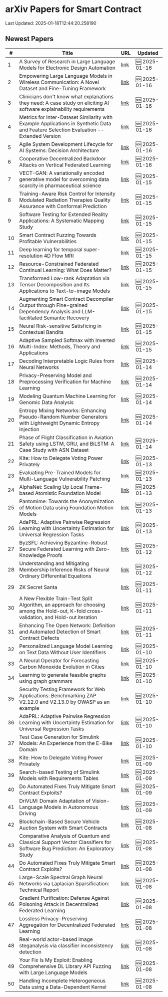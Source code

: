 # arXiv Papers for Smart Contract

Last Updated: 2025-01-18T12:44:20.258190

## Newest Papers

|\#|Title|URL|Updated|
|---|---|---|---|
|1|A Survey of Research in Large Language Models for Electronic Design Automation|[link](http://arxiv.org/abs/2501.09655v1)|🆕 2025-01-16|
|2|Empowering Large Language Models in Wireless Communication: A Novel Dataset and Fine-Tuning Framework|[link](http://arxiv.org/abs/2501.09631v1)|🆕 2025-01-16|
|3|Clinicians don't know what explanations they need: A case study on eliciting AI software explainability requirements|[link](http://arxiv.org/abs/2501.09592v1)|🆕 2025-01-16|
|4|Metrics for Inter-Dataset Similarity with Example Applications in Synthetic Data and Feature Selection Evaluation -- Extended Version|[link](http://arxiv.org/abs/2501.09591v1)|🆕 2025-01-16|
|5|Agile System Development Lifecycle for AI Systems: Decision Architecture|[link](http://arxiv.org/abs/2501.09434v1)|🆕 2025-01-16|
|6|Cooperative Decentralized Backdoor Attacks on Vertical Federated Learning|[link](http://arxiv.org/abs/2501.09320v1)|🆕 2025-01-16|
|7|VECT-GAN: A variationally encoded generative model for overcoming data scarcity in pharmaceutical science|[link](http://arxiv.org/abs/2501.08995v1)|🆕 2025-01-15|
|8|Training-Aware Risk Control for Intensity Modulated Radiation Therapies Quality Assurance with Conformal Prediction|[link](http://arxiv.org/abs/2501.08963v1)|🆕 2025-01-15|
|9|Software Testing for Extended Reality Applications: A Systematic Mapping Study|[link](http://arxiv.org/abs/2501.08909v1)|🆕 2025-01-15|
|10|Smart Contract Fuzzing Towards Profitable Vulnerabilities|[link](http://arxiv.org/abs/2501.08834v1)|🆕 2025-01-15|
|11|Deep learning for temporal super-resolution 4D Flow MRI|[link](http://arxiv.org/abs/2501.08780v1)|🆕 2025-01-15|
|12|Resource-Constrained Federated Continual Learning: What Does Matter?|[link](http://arxiv.org/abs/2501.08737v1)|🆕 2025-01-15|
|13|Transformed Low-rank Adaptation via Tensor Decomposition and Its Applications to Text-to-image Models|[link](http://arxiv.org/abs/2501.08727v1)|🆕 2025-01-15|
|14|Augmenting Smart Contract Decompiler Output through Fine-grained Dependency Analysis and LLM-facilitated Semantic Recovery|[link](http://arxiv.org/abs/2501.08670v1)|🆕 2025-01-15|
|15|Neural Risk-sensitive Satisficing in Contextual Bandits|[link](http://arxiv.org/abs/2501.08612v1)|🆕 2025-01-15|
|16|Adaptive Sampled Softmax with Inverted Multi-Index: Methods, Theory and Applications|[link](http://arxiv.org/abs/2501.08563v1)|🆕 2025-01-15|
|17|Decoding Interpretable Logic Rules from Neural Networks|[link](http://arxiv.org/abs/2501.08281v1)|🆕 2025-01-14|
|18|Privacy-Preserving Model and Preprocessing Verification for Machine Learning|[link](http://arxiv.org/abs/2501.08236v1)|🆕 2025-01-14|
|19|Modeling Quantum Machine Learning for Genomic Data Analysis|[link](http://arxiv.org/abs/2501.08193v1)|🆕 2025-01-14|
|20|Entropy Mixing Networks: Enhancing Pseudo-Random Number Generators with Lightweight Dynamic Entropy Injection|[link](http://arxiv.org/abs/2501.08031v1)|🆕 2025-01-14|
|21|Phase of Flight Classification in Aviation Safety using LSTM, GRU, and BiLSTM: A Case Study with ASN Dataset|[link](http://arxiv.org/abs/2501.07925v1)|🆕 2025-01-14|
|22|Kite: How to Delegate Voting Power Privately|[link](http://arxiv.org/abs/2501.05626v2)|🆕 2025-01-13|
|23|Evaluating Pre-Trained Models for Multi-Language Vulnerability Patching|[link](http://arxiv.org/abs/2501.07339v1)|🆕 2025-01-13|
|24|AlphaNet: Scaling Up Local Frame-based Atomistic Foundation Model|[link](http://arxiv.org/abs/2501.07155v1)|🆕 2025-01-13|
|25|Pantomime: Towards the Anonymization of Motion Data using Foundation Motion Models|[link](http://arxiv.org/abs/2501.07149v1)|🆕 2025-01-13|
|26|AdaPRL: Adaptive Pairwise Regression Learning with Uncertainty Estimation for Universal Regression Tasks|[link](http://arxiv.org/abs/2501.05809v2)|🆕 2025-01-13|
|27|ByzSFL: Achieving Byzantine-Robust Secure Federated Learning with Zero-Knowledge Proofs|[link](http://arxiv.org/abs/2501.06953v1)|🆕 2025-01-12|
|28|Understanding and Mitigating Membership Inference Risks of Neural Ordinary Differential Equations|[link](http://arxiv.org/abs/2501.06686v1)|🆕 2025-01-12|
|29|ZK Secret Santa|[link](http://arxiv.org/abs/2501.06515v1)|🆕 2025-01-11|
|30|A New Flexible Train-Test Split Algorithm, an approach for choosing among the Hold-out, K-fold cross-validation, and Hold-out iteration|[link](http://arxiv.org/abs/2501.06492v1)|🆕 2025-01-11|
|31|Enhancing The Open Network: Definition and Automated Detection of Smart Contract Defects|[link](http://arxiv.org/abs/2501.06459v1)|🆕 2025-01-11|
|32|Personalized Language Model Learning on Text Data Without User Identifiers|[link](http://arxiv.org/abs/2501.06062v1)|🆕 2025-01-10|
|33|A Neural Operator for Forecasting Carbon Monoxide Evolution in Cities|[link](http://arxiv.org/abs/2501.06007v1)|🆕 2025-01-10|
|34|Learning to generate feasible graphs using graph grammars|[link](http://arxiv.org/abs/2501.06003v1)|🆕 2025-01-10|
|35|Security Testing Framework for Web Applications: Benchmarking ZAP V2.12.0 and V2.13.0 by OWASP as an example|[link](http://arxiv.org/abs/2501.05907v1)|🆕 2025-01-10|
|36|AdaPRL: Adaptive Pairwise Regression Learning with Uncertainty Estimation for Universal Regression Tasks|[link](http://arxiv.org/abs/2501.05809v1)|🆕 2025-01-10|
|37|Test Case Generation for Simulink Models: An Experience from the E-Bike Domain|[link](http://arxiv.org/abs/2501.05792v1)|🆕 2025-01-10|
|38|Kite: How to Delegate Voting Power Privately|[link](http://arxiv.org/abs/2501.05626v1)|🆕 2025-01-09|
|39|Search-based Testing of Simulink Models with Requirements Tables|[link](http://arxiv.org/abs/2501.05412v1)|🆕 2025-01-09|
|40|Do Automated Fixes Truly Mitigate Smart Contract Exploits?|[link](http://arxiv.org/abs/2501.04600v2)|🆕 2025-01-09|
|41|DriVLM: Domain Adaptation of Vision-Language Models in Autonomous Driving|[link](http://arxiv.org/abs/2501.05081v1)|🆕 2025-01-09|
|42|Blockchain-Based Secure Vehicle Auction System with Smart Contracts|[link](http://arxiv.org/abs/2501.04841v1)|🆕 2025-01-08|
|43|Comparative Analysis of Quantum and Classical Support Vector Classifiers for Software Bug Prediction: An Exploratory Study|[link](http://arxiv.org/abs/2501.04690v1)|🆕 2025-01-08|
|44|Do Automated Fixes Truly Mitigate Smart Contract Exploits?|[link](http://arxiv.org/abs/2501.04600v1)|🆕 2025-01-08|
|45|Large-Scale Spectral Graph Neural Networks via Laplacian Sparsification: Technical Report|[link](http://arxiv.org/abs/2501.04570v1)|🆕 2025-01-08|
|46|Gradient Purification: Defense Against Poisoning Attack in Decentralized Federated Learning|[link](http://arxiv.org/abs/2501.04453v1)|🆕 2025-01-08|
|47|Lossless Privacy-Preserving Aggregation for Decentralized Federated Learning|[link](http://arxiv.org/abs/2501.04409v1)|🆕 2025-01-08|
|48|Real-world actor-based image steganalysis via classifier inconsistency detection|[link](http://arxiv.org/abs/2501.04362v1)|🆕 2025-01-08|
|49|Your Fix Is My Exploit: Enabling Comprehensive DL Library API Fuzzing with Large Language Models|[link](http://arxiv.org/abs/2501.04312v1)|🆕 2025-01-08|
|50|Handling Incomplete Heterogeneous Data using a Data-Dependent Kernel|[link](http://arxiv.org/abs/2501.04300v1)|🆕 2025-01-08|
